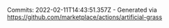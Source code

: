 Commits: 2022-02-11T14:43:51.357Z - Generated via https://github.com/marketplace/actions/artificial-grass
<br>
